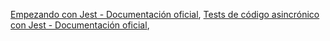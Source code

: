 [Empezando con Jest - Documentación oficial](https://jestjs.io/docs/es-ES/getting-started),
[Tests de código asincrónico con Jest - Documentación oficial](https://jestjs.io/docs/es-ES/asynchronous),
